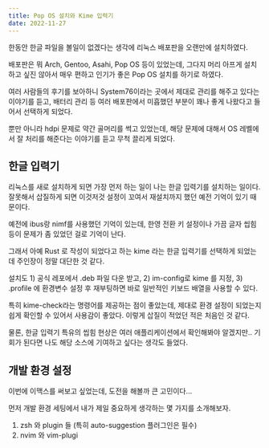 ```yaml
---
title: Pop OS 설치와 Kime 입력기
date: 2022-11-27
---
```


한동안 한글 파일을 볼일이 없겠다는 생각에 리눅스 배포판을 오랜만에 설치하였다.

배포판은 뭐 Arch, Gentoo, Asahi, Pop OS 등이 있었는데, 그다지 머리 아프게 설치하고 싶진 않아서 매우 편하고 인기가 좋은 Pop OS 설치를 하기로 하였다.

여러 사람들의 후기를 보아하니 System76이라는 곳에서 제대로 관리를 해주고 있다는 이야기를 듣고, 배터리 관리 등 여러 배포판에서 미흡했던 부분이 꽤나 좋게 나왔다고 들어서 선택하게 되었다.

뿐만 아니라 hdpi 문제로 약간 골머리를 썩고 있었는데, 해당 문제에 대해서 OS 레벨에서 잘 처리를 해준다는 이야기를 듣고 무척 끌리게 되었다.

## 한글 입력기

리눅스를 새로 설치하게 되면 가장 먼저 하는 일이 나는 한글 입력기를 설치하는 일이다. 잘못해서 삽질하게 되면 이것저것 설정이 꼬여서 재설치까지 했던 예전 기억이 있기 때문이다.

예전에 ibus랑 nimf를 사용했던 기억이 있는데, 한영 전환 키 설정이나 가끔 글자 씹힘 등이 문제가 좀 있었던 걸로 기억이 난다.

그래서 아예 Rust 로 작성이 되었다고 하는 kime 라는 한글 입력기를 선택하게 되었는데 주인장이 정말 대단한 것 같다.

설치도 1) 공식 레포에서 .deb 파일 다운 받고, 2) im-config로 kime 를 지정, 3) .profile 에 환경변수 설정 후 재부팅하면 바로 일반적인 키보드 배열을 사용할 수 있다.

특히 kime-check라는 명령어를 제공하는 점이 좋았는데, 제대로 환경 설정이 되었는지 쉽게 확인할 수 있어서 사용감이 좋았다. 이렇게 삽질이 적었던 적은 처음인 것 같다.

물론, 한글 입력기 특유의 씹힘 현상은 여러 애플리케이션에서 확인해봐야 알겠지만.. 기회가 된다면 나도 해당 소스에 기여하고 싶다는 생각도 들었다.

## 개발 환경 설정

이번에 이맥스를 써보고 싶었는데, 도전을 해볼까 큰 고민이다...

먼저 개발 환경 세팅에서 내가 제일 중요하게 생각하는 몇 가지를 소개해보자.

1. zsh 와 plugin 들 (특히 auto-suggestion 플러그인은 필수)
2. nvim 와 vim-plugi
